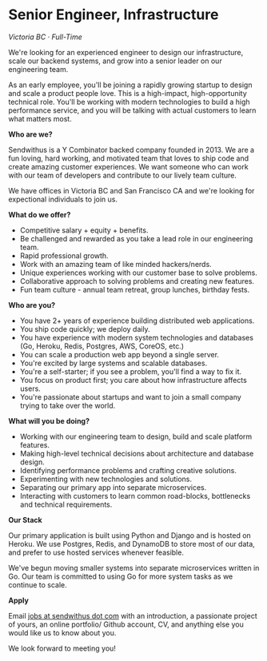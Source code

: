 Senior Engineer, Infrastructure
===


_Victoria BC &middot; Full-Time_

We're looking for an experienced engineer to design our infrastructure, scale our backend systems, and grow into a senior leader on our engineering team.

As an early employee, you'll be joining a rapidly growing startup to design and scale a product people love. This is a high-impact, high-opportunity technical role. You'll be working with modern technologies to build a high performance service, and you will be talking with actual customers to learn what matters most.

<!-- more -->



__Who are we?__

Sendwithus is a Y Combinator backed company founded in 2013. We are a fun loving, hard working, and motivated team that loves to ship code and create amazing customer experiences. We want someone who can work with our team of developers and contribute to our lively team culture.

We have offices in Victoria BC and San Francisco CA and we're looking for expectional individuals to join us.



__What do we offer?__

* Competitive salary + equity + benefits.
* Be challenged and rewarded as you take a lead role in our engineering team.
* Rapid professional growth.
* Work with an amazing team of like minded hackers/nerds.
* Unique experiences working with our customer base to solve problems.
* Collaborative approach to solving problems and creating new features.
* Fun team culture - annual team retreat, group lunches, birthday fests.



__Who are you?__

* You have 2+ years of experience building distributed web applications.
* You ship code quickly; we deploy daily.
* You have experience with modern system technologies and databases (Go, Heroku, Redis, Postgres, AWS, CoreOS, etc.)
* You can scale a production web app beyond a single server.
* You're excited by large systems and scalable databases.
* You're a self-starter; if you see a problem, you'll find a way to fix it.
* You focus on product first; you care about how infrastructure affects users.
* You're passionate about startups and want to join a small company trying to take over the world.



__What will you be doing?__

* Working with our engineering team to design, build and scale platform features.
* Making high-level technical decisions about architecture and database design.
* Identifying performance problems and crafting creative solutions.
* Experimenting with new technologies and solutions.
* Separating our primary app into separate microservices.
* Interacting with customers to learn common road-blocks, bottlenecks and technical requirements.



__Our Stack__

Our primary application is built using Python and Django and is hosted on Heroku. We use Postgres, Redis, and DynamoDB to store most of our data, and prefer to use hosted services whenever feasible.

We've begun moving smaller systems into separate microservices written in Go. Our team is committed to using Go for more system tasks as we continue to scale.



__Apply__

Email [jobs at sendwithus dot com](mailto:jobs@sendwithus.com) with an introduction, a passionate project of yours, an online portfolio/ Github account, CV, and anything else you would like us to know about you.

We look forward to meeting you!
